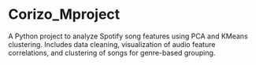 # Corizo_Mproject
A Python project to analyze Spotify song features using PCA and KMeans clustering. Includes data cleaning, visualization of audio feature correlations, and clustering of songs for genre-based grouping.

